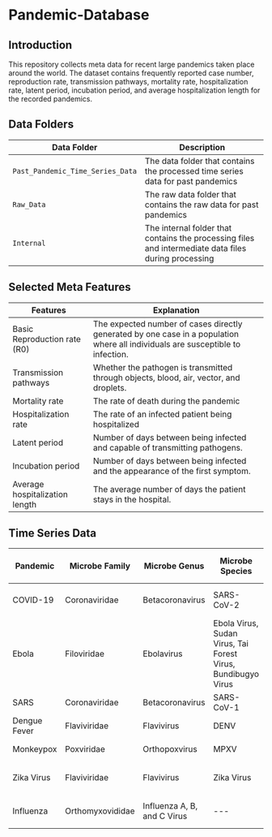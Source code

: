 # Pandemic-Database

## Introduction
This repository collects meta data for recent large pandemics taken place around the world. The dataset contains frequently reported case number, reproduction rate, transmission pathways, mortality rate, hospitalization rate, latent period, incubation period, and average hospitalization length for the recorded pandemics. 

## Data Folders
|Data Folder|Description|
|---|---|
|`Past_Pandemic_Time_Series_Data`| The data folder that contains the processed time series data for past pandemics | 
|`Raw_Data`| The raw data folder that contains the raw data for past pandemics |
|`Internal`| The internal folder that contains the processing files and intermediate data files during processing |

## Selected Meta Features
| Features | Explanation |
| --- | --- |
| Basic Reproduction rate (R0) | The expected number of cases directly generated by one case in a population where all individuals are susceptible to infection.
| Transmission pathways | Whether the pathogen is transmitted through objects, blood, air, vector, and droplets. 
| Mortality rate | The rate of death during the pandemic
| Hospitalization rate | The rate of an infected patient being hospitalized
| Latent period | Number of days between being infected and capable of transmitting pathogens. 
| Incubation period | Number of days between being infected and the appearance of the first symptom.
| Average hospitalization length | The average number of days the patient stays in the hospital.

## Time Series Data
| Pandemic | Microbe Family | Microbe Genus | Microbe Species | Frequency | Data Start Time | Data End Time | Collected Area | Data Length | Data Type | Data Source |
| --- | --- | --- | --- | --- | --- | --- | --- | --- | --- | --- |
| COVID-19 | Coronaviridae	| Betacoronavirus	| SARS-CoV-2 | Daily | 2020-01-03 | * 2023-10-25 | World | 1,392 | Case, Death | https://beta.healthdata.gov/Hospital/COVID-19-Reported-Patient-Impact-and-Hospital-Capa/g62h-syeh / https://covid19.who.int/data  |
| Ebola | Filoviridae	| Ebolavirus	| Ebola Virus, Sudan Virus, Tai Forest Virus, Bundibugyo Virus | Weekly | March 2014 | April 2016 | Africa | --- | --- | https://www.cdc.gov/vhf/ebola/history/2014-2016-outbreak/case-counts.html |
| SARS | Coronaviridae	| Betacoronavirus	| SARS-CoV-1 | Daily | March 2003 | July 2003 | World | --- | --- | https://www.kaggle.com/datasets/imdevskp/sars-outbreak-2003-complete-dataset |
| Dengue Fever | Flaviviridae	| Flavivirus	| DENV | Weekly | May 1990 | July 2010 | Peru, Puerto Rico | --- | --- | https://www.kaggle.com/datasets/arashnic/epidemy |
| Monkeypox | Poxviridae | Orthopoxvirus	| MPXV | Daily | May 2022 | July 2023 | World | --- | --- | https://ourworldindata.org/monkeypox |
| Zika Virus | Flaviviridae	| Flavivirus	| Zika Virus | Weekly | November 2015 | July 2016 | South/Central America, Caribbean | --- | --- | https://www3.paho.org/data/index.php/en/mnu-topics/zika-weekly-en/ |
| Influenza | Orthomyxovididae | Influenza A, B, and C Virus	| --- | Weekly | December 1997 | July 2023 | United States | --- | % Weighted ILI | https://gis.cdc.gov/grasp/fluview/fluportaldashboard.html |
